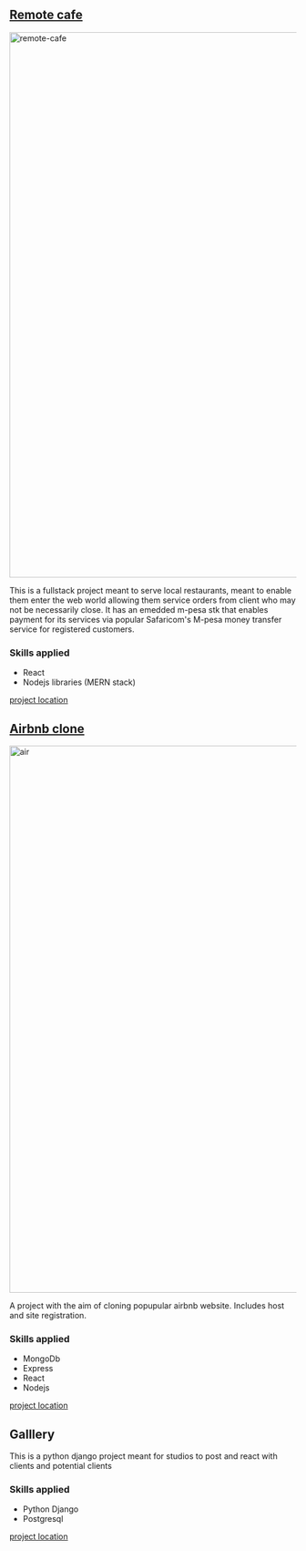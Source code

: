 

## [Remote cafe](https://brilliant-manatee-25defd.netlify.app/)
<img width="957" alt="remote-cafe" src="https://github.com/austin60/remote-cafe/assets/96995974/125369bd-8556-4e75-8e8c-c3f62b1d38f1">

This is a fullstack project meant to serve local restaurants, meant to enable them enter the web world allowing them service orders from client who may not be necessarily close. It has an emedded m-pesa stk that enables payment for its services via popular Safaricom's M-pesa money transfer service for registered customers.

### Skills applied
* React
* Nodejs libraries (MERN stack)

[project location](https://github.com/austin60/remote-cafe)


## [Airbnb clone](https://sprightly-cannoli-5bf619.netlify.app/)
<img width="960" alt="air" src="https://github.com/austin60/remote-cafe/assets/96995974/4171cd83-d80c-4f16-a2e1-4d8d461113b7">

A project with the aim of cloning popupular airbnb website. Includes host and site registration.

### Skills applied
* MongoDb
* Express
*  React
*  Nodejs 

[project location](https://github.com/austin60/airdnd)

## Galllery
This is a python django project meant for studios to post and react with clients and potential clients

### Skills applied
* Python Django
* Postgresql

[project location](https://github.com/austin60/django-gallery)
